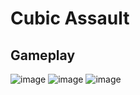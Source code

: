# Cubic Assault

## Gameplay
![image](https://user-images.githubusercontent.com/7307287/147387758-01364f58-1609-4a8f-8aaa-5510203d6ed3.png)
![image](https://user-images.githubusercontent.com/7307287/147414081-74702280-ef84-4b00-97d9-52d89edff458.png)
![image](https://user-images.githubusercontent.com/7307287/147386103-f240744a-2225-409b-b154-e594eabe3b71.png)
